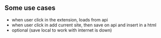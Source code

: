 ## Some use cases 
- when user click in the extension, loads from api
- when user click in add current site, then save on api and insert in a html
- optional (save local to work with internet is down)
